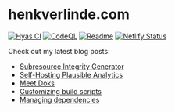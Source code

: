 # henkverlinde.com

[![Hyas CI](https://github.com/h-enk/henkverlinde.com/workflows/Hyas%20CI/badge.svg)](https://github.com/h-enk/henkverlinde.com/actions?query=workflow%3A%22Hyas+CI%22)
[![CodeQL](https://github.com/h-enk/henkverlinde.com/workflows/CodeQL/badge.svg)](https://github.com/h-enk/henkverlinde.com/actions?query=workflow%3ACodeQL)
[![Readme](https://github.com/h-enk/henkverlinde.com/workflows/Readme/badge.svg)](https://github.com/h-enk/henkverlinde.com/actions?query=workflow%3AReadme)
[![Netlify Status](https://api.netlify.com/api/v1/badges/410615a7-3f4b-450b-abc6-aa45d0307921/deploy-status)](https://app.netlify.com/sites/henkverlinde/deploys)

Check out my latest blog posts:
<!--START_SECTION:feed-->
* [Subresource Integrity Generator](https:&#x2F;&#x2F;henkverlinde.com&#x2F;subresource-integrity-generator&#x2F;)
* [Self-Hosting Plausible Analytics](https:&#x2F;&#x2F;henkverlinde.com&#x2F;self-hosting-plausible-analytics&#x2F;)
* [Meet Doks](https:&#x2F;&#x2F;henkverlinde.com&#x2F;meet-doks&#x2F;)
* [Customizing build scripts](https:&#x2F;&#x2F;henkverlinde.com&#x2F;customizing-build-scripts&#x2F;)
* [Managing dependencies](https:&#x2F;&#x2F;henkverlinde.com&#x2F;managing-dependencies&#x2F;)
<!--END_SECTION:feed-->
